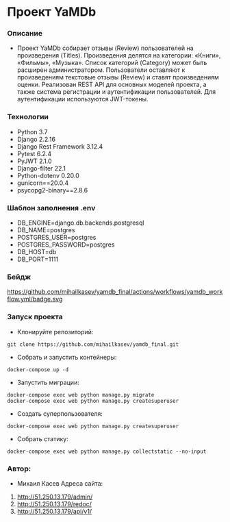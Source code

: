 # Проект YaMDb
### Описание
- Проект YaMDb собирает отзывы (Review) пользователей на произведения (Titles). Произведения делятся на категории: «Книги», «Фильмы», «Музыка». Список категорий (Category) может быть расширен администратором. Пользователи оставляют к произведениям текстовые отзывы (Review) и ставят произведениям оценки. Реализован REST API для основных моделей проекта, а также система регистрации и аутентификации пользователей. Для аутентификации используются JWT-токены. 
### Технологии
- Python 3.7
- Django 2.2.16
- Django Rest Framework 3.12.4
- Pytest 6.2.4
- PyJWT 2.1.0
- Django-filter 22.1
- Python-dotenv 0.20.0
- gunicorn==20.0.4
- psycopg2-binary==2.8.6
### Шаблон заполнения .env
- DB_ENGINE=django.db.backends.postgresql
- DB_NAME=postgres
- POSTGRES_USER=postgres
- POSTGRES_PASSWORD=postgres
- DB_HOST=db
- DB_PORT=1111

### Бейдж

https://github.com/mihailkasev/yamdb_final/actions/workflows/yamdb_workflow.yml/badge.svg

### Запуск проекта 
- Клонируйте репозиторий:
```
git clone https://github.com/mihailkasev/yamdb_final.git
```
- Собрать и запустить контейнеры:
```
docker-compose up -d
```
- Запустить миграции:
```
docker-compose exec web python manage.py migrate
docker-compose exec web python manage.py createsuperuser
```
- Создать суперпользователя:
```
docker-compose exec web python manage.py createsuperuser
```
- Собрать статику:
```
docker-compose exec web python manage.py collectstatic --no-input
```
### Автор:
- Михаил Касев
Адреса сайта:
1) http://51.250.13.179/admin/
2) http://51.250.13.179/redoc/
3) http://51.250.13.179/api/v1/